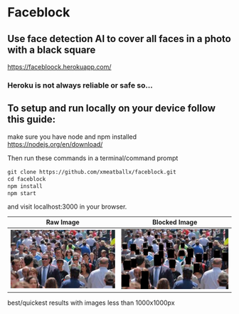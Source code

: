 # Faceblock
## Use face detection AI to cover all faces in a photo with a black square
https://facebloock.herokuapp.com/

### Heroku is not always reliable or safe so...
## To setup and run locally on your device follow this guide:

make sure you have node and npm installed
https://nodejs.org/en/download/

Then run these commands in a terminal/command prompt
```
git clone https://github.com/xmeatballx/faceblock.git
cd faceblock
npm install
npm start
```
and visit localhost:3000 in your browser.


Raw Image | Blocked Image
--------- | -------------
![image raw](https://github.com/xmeatballx/faceblock/blob/master/images/imageraw.png) | ![image blocked](https://github.com/xmeatballx/faceblock/blob/master/images/imageblocked.png)

best/quickest results with images less than 1000x1000px
